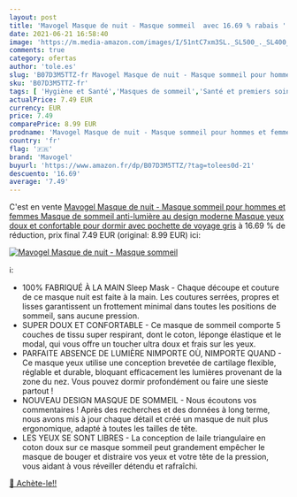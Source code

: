 ```yaml
---
layout: post
title: 'Mavogel Masque de nuit - Masque sommeil  avec 16.69 % rabais '
date: 2021-06-21 16:58:40
image: 'https://m.media-amazon.com/images/I/51ntC7xm3SL._SL500_._SL400_.jpg'
comments: true
category: ofertas
author: 'tole.es'
slug: 'B07D3M5TTZ-fr Mavogel Masque de nuit - Masque sommeil pour hommes et...'
sku: 'B07D3M5TTZ-fr'
tags: [ 'Hygiène et Santé','Masques de sommeil','Santé et premiers soins','Sommeil et ronflements','mavogel', ]
actualPrice: 7.49 EUR
currency: EUR
price: 7.49
comparePrice: 8.99 EUR
prodname: 'Mavogel Masque de nuit - Masque sommeil pour hommes et femmes  Masque de sommeil anti-lumière au design moderne  Masque yeux doux et confortable pour dormir  avec pochette de voyage  gris'
country: 'fr'
flag: '🇫🇷'
brand: 'Mavogel'
buyurl: 'https://www.amazon.fr/dp/B07D3M5TTZ/?tag=tolees0d-21'
descuento: '16.69'
average: '7.49'
---
```


C'est en vente [Mavogel Masque de nuit - Masque sommeil pour hommes et femmes  Masque de sommeil anti-lumière au design moderne  Masque yeux doux et confortable pour dormir  avec pochette de voyage  gris](https://www.amazon.fr/dp/B07D3M5TTZ/?tag=tolees0d-21)  à  16.69 % de réduction, prix final  7.49 EUR (original: 8.99 EUR) ici:

[![Mavogel Masque de nuit - Masque sommeil ](https://m.media-amazon.com/images/I/51ntC7xm3SL._SL500_._SL400_.jpg)](https://www.amazon.fr/dp/B07D3M5TTZ/?tag=tolees0d-21)

ℹ️:

- 100% FABRIQUÉ À LA MAIN Sleep Mask - Chaque découpe et couture de ce masque nuit est faite à la main. Les coutures serrées, propres et lisses garantissent un frottement minimal dans toutes les positions de sommeil, sans aucune pression.
- SUPER DOUX ET CONFORTABLE - Ce masque de sommeil comporte 5 couches de tissu super respirant, dont le coton, léponge élastique et le modal, qui vous offre un toucher ultra doux et frais sur les yeux.
- PARFAITE ABSENCE DE LUMIÈRE NIMPORTE OÙ, NIMPORTE QUAND - Ce masque yeux utilise une conception brevetée de cartilage flexible, réglable et durable, bloquant efficacement les lumières provenant de la zone du nez. Vous pouvez dormir profondément ou faire une sieste partout !
- NOUVEAU DESIGN MASQUE DE SOMMEIL - Nous écoutons vos commentaires ! Après des recherches et des données à long terme, nous avons mis à jour chaque détail et créé un masque de nuit plus ergonomique, adapté à toutes les tailles de tête.
- LES YEUX SE SONT LIBRES - La conception de laile triangulaire en coton doux sur ce masque sommeil peut grandement empêcher le masque de bouger et distraire vos yeux et votre tête de la pression, vous aidant à vous réveiller détendu et rafraîchi.

[🛒 Achète-le!!](https://www.amazon.fr/dp/B07D3M5TTZ/?tag=tolees0d-21)
